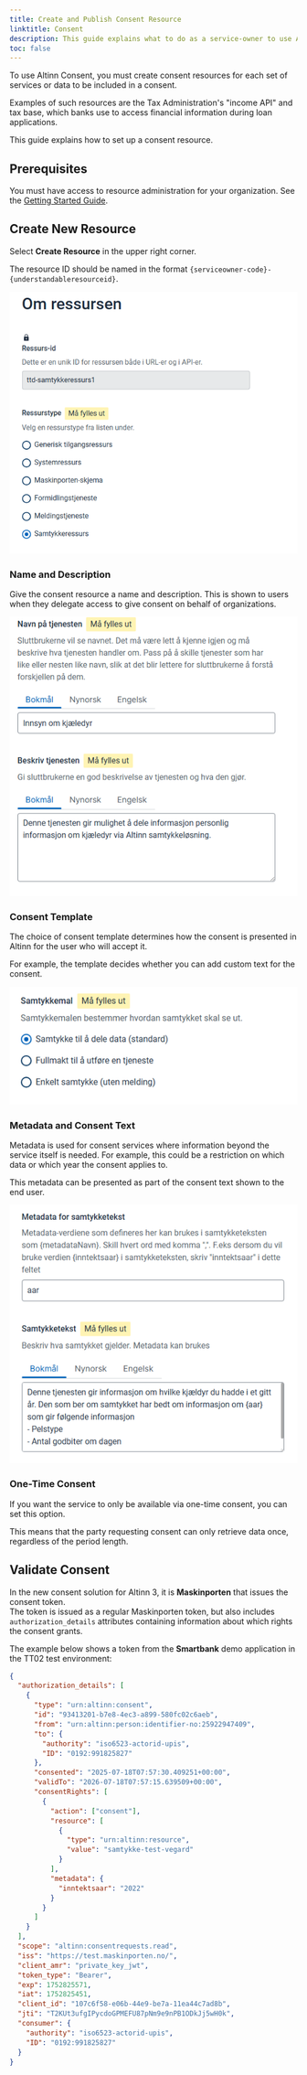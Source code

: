 ```yaml
---
title: Create and Publish Consent Resource
linktitle: Consent
description: This guide explains what to do as a service-owner to use Altinn Consent
toc: false
---
```


To use Altinn Consent, you must create consent resources for each set of services or data to be included in a consent.

Examples of such resources are the Tax Administration's "income API" and tax base, which banks use to access financial information during loan applications.

This guide explains how to set up a consent resource.

## Prerequisites

You must have access to resource administration for your organization. See the [Getting Started Guide](../../../getting-started/resource-admin-studio).

## Create New Resource

Select **Create Resource** in the upper right corner.

The resource ID should be named in the format `{serviceowner-code}-{understandableresourceid}`.

![consentresource](consentresource1.png)

### Name and Description

Give the consent resource a name and description. This is shown to users when they delegate access to give consent on behalf of organizations.

![consentresource](consentresource2.png)

### Consent Template

The choice of consent template determines how the consent is presented in Altinn for the user who will accept it.

For example, the template decides whether you can add custom text for the consent.

![consentresource](consentresource3.png)

### Metadata and Consent Text

Metadata is used for consent services where information beyond the service itself is needed. For example, this could be a restriction on which data or which year the consent applies to.

This metadata can be presented as part of the consent text shown to the end user.

![consentresource](consentresource4.png)

### One-Time Consent

If you want the service to only be available via one-time consent, you can set this option.

This means that the party requesting consent can only retrieve data once, regardless of the period length.

## Validate Consent

In the new consent solution for Altinn 3, it is **Maskinporten** that issues the consent token.  
The token is issued as a regular Maskinporten token, but also includes `authorization_details` attributes containing information about which rights the consent grants.

The example below shows a token from the **Smartbank** demo application in the TT02 test environment:

```json
{
  "authorization_details": [
    {
      "type": "urn:altinn:consent",
      "id": "93413201-b7e8-4ec3-a899-580fc02c6aeb",
      "from": "urn:altinn:person:identifier-no:25922947409",
      "to": {
        "authority": "iso6523-actorid-upis",
        "ID": "0192:991825827"
      },
      "consented": "2025-07-18T07:57:30.409251+00:00",
      "validTo": "2026-07-18T07:57:15.639509+00:00",
      "consentRights": [
        {
          "action": ["consent"],
          "resource": [
            {
              "type": "urn:altinn:resource",
              "value": "samtykke-test-vegard"
            }
          ],
          "metadata": {
            "inntektsaar": "2022"
          }
        }
      ]
    }
  ],
  "scope": "altinn:consentrequests.read",
  "iss": "https://test.maskinporten.no/",
  "client_amr": "private_key_jwt",
  "token_type": "Bearer",
  "exp": 1752825571,
  "iat": 1752825451,
  "client_id": "107c6f58-e06b-44e9-be7a-11ea44c7ad8b",
  "jti": "T2KUt3ufgIPycdoGPMEFU87pNm9e9nPB1ODkJj5wH0k",
  "consumer": {
    "authority": "iso6523-actorid-upis",
    "ID": "0192:991825827"
  }
}
```
